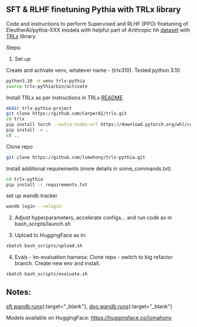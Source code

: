 ## SFT & RLHF finetuning Pythia with TRLx library

Code and instructions to perform Supervised and RLHF (PPO) finetuning of EleutherAI/pythia-XXX models with helpful part of Anthropic hh [dataset](https://huggingface.co/datasets/Dahoas/static-hh) with [TRLx](https://github.com/CarperAI/trlx/tree/main) library. 

Steps: 
1. Set up

Create and activate venv, whatever name - (trlx310). Tested python 3.10

```bash
python3.10 -m venv trlx-pythia
source trlx-pythia/bin/activate
``` 

Install TRLx as per instructions in TRLx [README](https://github.com/CarperAI/trlx/blob/main/README.md)

```bash
mkdir trlx-pythia-project
git clone https://github.com/CarperAI/trlx.git
cd trlx
pip install torch --extra-index-url https://download.pytorch.org/whl/cu118
pip install -e .
cd ..
```

Clone repo
```bash
git clone https://github.com/lomahony/trlx-pythia.git
``` 

Install additional requirements (more details in some_commands.txt)
```bash
cd trlx-pythia
pip install -r requirements.txt
``` 
set up wandb tracker
```bash
wandb login --relogin
``` 

2. Adjust hyperparameters, accelerate configs... and run code as in bash_scripts/launch.sh

3. Upload to HuggingFace as in:
```bash
sbatch bash_scripts/upload.sh
``` 

4. Evals - lm-evaluation harness:
Clone repo - switch to big refactor branch. Create new env and install. 
```bash
sbatch bash_scripts/evaluate.sh
``` 

## Notes:
[sft wandb runs](https://wandb.ai/lauraomahony999/pythia-sft){:target="_blank"}, [dpo wandb runs](https://wandb.ai/lauraomahony999/pythia-dpo){:target="_blank"} 

Models available on HuggingFace: https://huggingface.co/lomahony 
